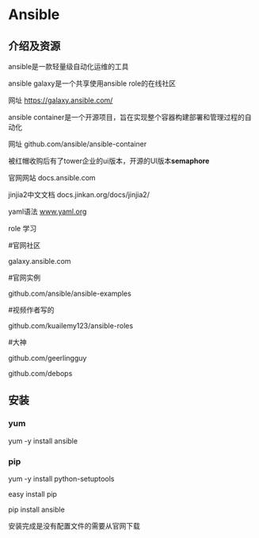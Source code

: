 # Ansible

## 介绍及资源

ansible是一款轻量级自动化运维的工具

ansible galaxy是一个共享使用ansible role的在线社区

网址  https://galaxy.ansible.com/

ansible container是一个开源项目，旨在实现整个容器构建部署和管理过程的自动化

网址  github.com/ansible/ansible-container

被红帽收购后有了tower企业的ui版本，开源的UI版本**semaphore**

官网网站  docs.ansible.com

jinjia2中文文档  docs.jinkan.org/docs/jinjia2/

yaml语法 www.yaml.org



role 学习

#官网社区

galaxy.ansible.com      

#官网实例

github.com/ansible/ansible-examples

#视频作者写的

github.com/kuailemy123/ansible-roles

#大神

github.com/geerlingguy

github.com/debops

## 安装

### yum

yum -y install ansible

### pip

yum -y install python-setuptools

easy install pip

pip install ansible

安装完成是没有配置文件的需要从官网下载



